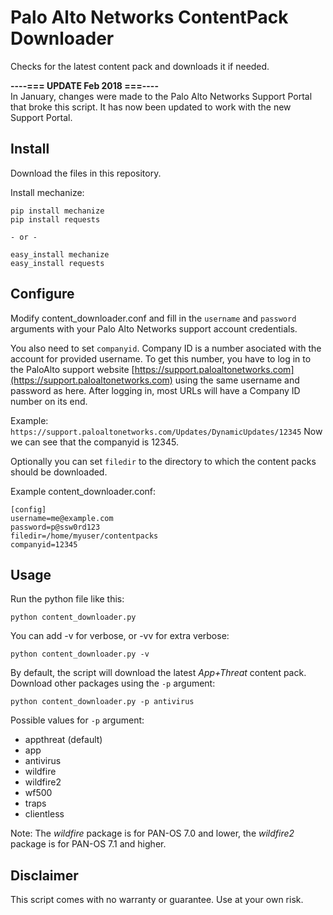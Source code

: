Palo Alto Networks ContentPack Downloader
=========================================

Checks for the latest content pack and downloads it if needed.

**----=== UPDATE Feb 2018 ===----**  
In January, changes were made to the Palo Alto Networks Support Portal that broke this script. It has now been updated to work with the new Support Portal.

Install
-------

Download the files in this repository.

Install mechanize:

    pip install mechanize
    pip install requests
    
    - or -
    
    easy_install mechanize
    easy_install requests

Configure
---------

Modify content_downloader.conf and fill in the ``username`` and
``password`` arguments with your Palo Alto Networks support
account credentials.

You also need to set ``companyid``. Company ID is a number asociated
with the account for provided username. To get this number, you have 
to log in to the PaloAlto support website 
[https://support.paloaltonetworks.com](https://support.paloaltonetworks.com) 
using the same username and password as here. After logging in, most 
URLs will have a Company ID number on its end.

Example:
``https://support.paloaltonetworks.com/Updates/DynamicUpdates/12345``
Now we can see that the companyid is 12345.

Optionally you can set ``filedir`` to the directory to which the
content packs should be downloaded.

Example content_downloader.conf:

    [config]
    username=me@example.com
    password=p@ssw0rd123
    filedir=/home/myuser/contentpacks
    companyid=12345

Usage
-----

Run the python file like this:

    python content_downloader.py

You can add -v for verbose, or -vv for extra verbose:

    python content_downloader.py -v

By default, the script will download the latest *App+Threat* content pack.
Download other packages using the `-p` argument:

    python content_downloader.py -p antivirus

Possible values for `-p` argument:

* appthreat (default)
* app
* antivirus
* wildfire
* wildfire2
* wf500
* traps
* clientless

Note: The *wildfire* package is for PAN-OS 7.0 and lower, the *wildfire2*
package is for PAN-OS 7.1 and higher.

Disclaimer
----------

This script comes with no warranty or guarantee. Use at your own risk.
